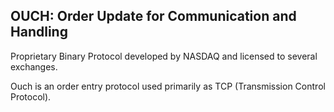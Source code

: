 ## OUCH: Order Update for Communication and Handling

Proprietary Binary Protocol developed by NASDAQ and licensed to several exchanges.
  
Ouch is an order entry protocol used primarily as TCP (Transmission Control Protocol).




